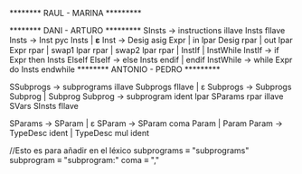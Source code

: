 ******** RAUL - MARINA *********









******** DANI - ARTURO *********
SInsts → instructions illave Insts fllave
Insts → Inst pyc Insts | 𝛆
Inst → Desig asig Expr | 
	   in lpar Desig rpar |
	   out lpar Expr rpar |
	   swap1 lpar rpar |
	   swap2 lpar rpar | 
	   InstIf | InstWhile
InstIf → if Expr then Insts ElseIf
ElseIf → else Insts endif | endif
InstWhile → while Expr do Insts endwhile
******** ANTONIO - PEDRO *********

SSubprogs → subprograms illave Subprogs fllave | ɛ
Subprogs → Subprogs Subprog | Subprog
Subprog → subprogram ident lpar SParams rpar illave SVars SInsts fllave



SParams → SParam | ɛ
SParam → SParam coma Param | Param
Param → TypeDesc ident | TypeDesc mul ident



//Esto es para añadir en el léxico
subprograms ≡ "subprograms"
subprogram ≡ "subprogram:"
coma ≡ ","
